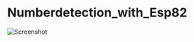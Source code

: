 # Numberdetection_with_Esp82

![Screenshot]([https://raw.githubusercontent.com/username/repository/branch/images/screenshot.png](https://forum.image.sc/t/extract-numbers-from-image/55224))
